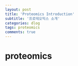 ```yaml
---
layout: post
title: 'Proteomics Introduction'
subtitle: '프로테오믹스 소개'
categories: dlog
tags: proteomics
comments: true
---
```


# proteomics

